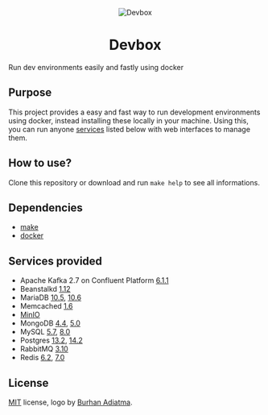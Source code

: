 <p align="center">
  <img alt="Devbox" src="https://raw.githubusercontent.com/joubertredrat/devbox/master/cube-11.png" />
</p>
<h1 align="center">Devbox</h1>

Run dev environments easily and fastly using docker

## Purpose

This project provides a easy and fast way to run development environments using docker, instead installing these locally in your machine. Using this, you can run anyone [services](#services-provided) listed below with web interfaces to manage them.

## How to use?

Clone this repository or download and run `make help` to see all informations.

## Dependencies

* [make](https://www.gnu.org/software/make/)
* [docker](https://www.docker.com/)

## Services provided

* Apache Kafka 2.7 on Confluent Platform [6.1.1](https://docs.confluent.io/platform/6.1.1/release-notes/index.html)
* Beanstalkd [1.12](https://beanstalkd.github.io/2020/06/04/1.12-release-notes.html)
* MariaDB [10.5](https://mariadb.com/kb/en/mariadb-server-105/), [10.6](https://mariadb.com/kb/en/mariadb-server-106/)
* Memcached [1.6](https://memcached.org/)
* [MinIO](https://min.io/)
* MongoDB [4.4](https://docs.mongodb.com/manual/release-notes/4.4/), [5.0](https://docs.mongodb.com/manual/release-notes/5.0/)
* MySQL [5.7](https://dev.mysql.com/doc/relnotes/mysql/5.7/en/), [8.0](https://dev.mysql.com/doc/relnotes/mysql/8.0/en/)
* Postgres [13.2](https://www.postgresql.org/docs/13/release-13-2.html), [14.2](https://www.postgresql.org/docs/14/release-14-2.html)
* RabbitMQ [3.10](https://blog.rabbitmq.com/tags/v3.10.x/)
* Redis [6.2](https://redis.io), [7.0](https://redis.io)

## License
[MIT](/license) license, logo by [Burhan Adiatma](https://www.vecteezy.com/members/gembuls).
